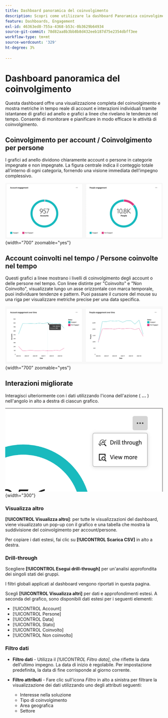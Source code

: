 ```yaml
---
title: Dashboard panoramica del coinvolgimento
description: Scopri come utilizzare la dashboard Panoramica coinvolgimento per monitorare le attività di coinvolgimento.
feature: Dashboards, Engagement
exl-id: 46363ed8-755a-4368-b53c-0b3629b64934
source-git-commit: 78d82aa8b3bb8b8d432eeb187d75e2354dbff3ee
workflow-type: tm+mt
source-wordcount: '329'
ht-degree: 3%

---
```


# Dashboard panoramica del coinvolgimento

Questa dashboard offre una visualizzazione completa del coinvolgimento e mostra metriche in tempo reale di account e interazioni individuali tramite istantanee di grafici ad anello e grafici a linee che rivelano le tendenze nel tempo. Consente di monitorare e pianificare in modo efficace le attività di coinvolgimento.

<!-- To generate a shareable PDF of your current view, click **[!UICONTROL Export]** at the top-right corner of the page. To engage with the data, use the action menu in the top-right corner. -->

## Coinvolgimento per account / Coinvolgimento per persone

I grafici ad anello dividono chiaramente account o persone in categorie impegnate e non impegnate. La figura centrale indica il conteggio totale all’interno di ogni categoria, fornendo una visione immediata dell’impegno complessivo.

![Coinvolgimento per account e persone](assets/engagement-accounts-people.png){width="700" zoomable="yes"}

## Account coinvolti nel tempo / Persone coinvolte nel tempo

Questi grafici a linee mostrano i livelli di coinvolgimento degli account o delle persone nel tempo. Con linee distinte per &quot;Coinvolto&quot; e &quot;Non Coinvolto&quot;, visualizzate lungo un asse orizzontale con marca temporale, puoi individuare tendenze e pattern. Puoi passare il cursore del mouse su una riga per visualizzare metriche precise per una data specifica.

![Coinvolgimento da parte di account e persone nel tempo](assets/engagement-accounts-people-over-time.png){width="700" zoomable="yes"}

## Interazioni migliorate

Interagisci ulteriormente con i dati utilizzando l&#39;icona dell&#39;azione ( **...** ) nell&#39;angolo in alto a destra di ciascun grafico.

![Dati dashboard coinvolgimento - menu azioni](assets/engagement-action-menu.png){width="300"}

### Visualizza altro

**[!UICONTROL Visualizza altro]**: per tutte le visualizzazioni del dashboard, viene visualizzato un pop-up con il grafico e una tabella che mostra la suddivisione del coinvolgimento per account/persone.

Per copiare i dati estesi, fai clic su **[!UICONTROL Scarica CSV]** in alto a destra.

### Drill-through

Scegliere **[!UICONTROL Esegui drill-through]** per un&#39;analisi approfondita dei singoli stati dei gruppi.

I filtri globali applicati al dashboard vengono riportati in questa pagina.

Scegli **[!UICONTROL Visualizza altri]** per dati e approfondimenti estesi. A seconda del grafico, sono disponibili dati estesi per i seguenti elementi:

* [!UICONTROL Account]
* [!UICONTROL Persone]
* [!UICONTROL Data]
* [!UICONTROL Stato]
* [!UICONTROL Coinvolto]
* [!UICONTROL Non coinvolto]
<!-- 
* [!UICONTROL Engagement activities]
* [!UICONTROL Last engagement date]
* [!UICONTROL Region]
* [!UICONTROL Industry]
* [!UICONTROL People]
* [!UICONTROL Name]
* [!UICONTROL Person ID]
* [!UICONTROL Status]
* [!UICONTROL Email]
--->

### Filtro dati

* **Filtro dati** - Utilizza il _[!UICONTROL Filtro data]_, che riflette la data dell&#39;ultimo impegno. La data di inizio è regolabile. Per impostazione predefinita, la data di fine corrisponde al giorno corrente.

* **Filtro attributi** - Fare clic sull&#39;icona _Filtro_ in alto a sinistra per filtrare la visualizzazione dei dati utilizzando uno degli attributi seguenti:

   * Interesse nella soluzione
   * Tipo di coinvolgimento
   * Area geografica
   * Settore
  <!-- * Account's Industry -->

